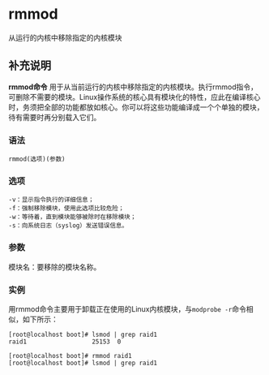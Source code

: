rmmod
===

从运行的内核中移除指定的内核模块

## 补充说明

**rmmod命令** 用于从当前运行的内核中移除指定的内核模块。执行rmmod指令，可删除不需要的模块。Linux操作系统的核心具有模块化的特性，应此在编译核心时，务须把全部的功能都放如核心。你可以将这些功能编译成一个个单独的模块，待有需要时再分别载入它们。

### 语法  

```
rmmod(选项)(参数)
```

### 选项  

```
-v：显示指令执行的详细信息；
-f：强制移除模块，使用此选项比较危险；
-w：等待着，直到模块能够被除时在移除模块；
-s：向系统日志（syslog）发送错误信息。
```

### 参数  

模块名：要移除的模块名称。

### 实例  

用rmmod命令主要用于卸载正在使用的Linux内核模块，与`modprobe -r`命令相似，如下所示：

```
[root@localhost boot]# lsmod | grep raid1
raid1                  25153  0

[root@localhost boot]# rmmod raid1
[root@localhost boot]# lsmod | grep raid1
```


<!-- Linux命令行搜索引擎：https://jaywcjlove.github.io/linux-command/ -->